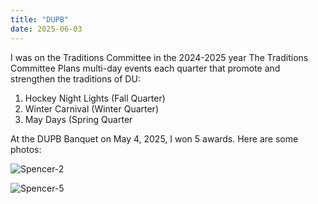 ```yaml
---
title: "DUPB"
date: 2025-06-03
---
```


I was on the Traditions Committee in the 2024-2025 year
The Traditions Committee Plans multi-day events each quarter that promote and strengthen the traditions of DU:
1. Hockey Night Lights (Fall Quarter)
2. Winter Carnival (Winter Quarter)
3. May Days (Spring Quarter

At the DUPB Banquet on May 4, 2025, I won 5 awards. Here are some photos:

![Spencer-2](https://github.com/user-attachments/assets/5e1967ec-639b-47bb-b9e7-3c94f34fdc92)


![Spencer-5](https://github.com/user-attachments/assets/ecd97384-151e-440d-95b2-f3fb2e10057a)
